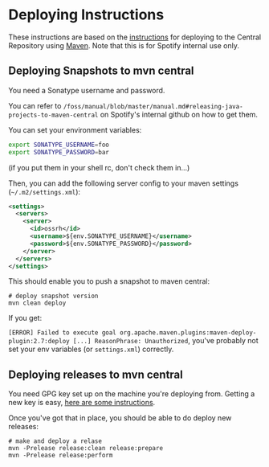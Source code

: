 # Deploying Instructions

These instructions are based on the [instructions](http://central.sonatype.org/pages/ossrh-guide.html)
for deploying to the Central Repository using [Maven](http://central.sonatype.org/pages/apache-maven.html).
Note that this is for Spotify internal use only.


## Deploying Snapshots to mvn central

You need a Sonatype username and password.

You can refer to `/foss/manual/blob/master/manual.md#releasing-java-projects-to-maven-central` on 
Spotify's internal github on how to get them.

You can set your environment variables:
```bash
export SONATYPE_USERNAME=foo
export SONATYPE_PASSWORD=bar
```
(if you put them in your shell rc, don't check them in...)

Then, you can add the following server config to your maven settings (`~/.m2/settings.xml`):
```xml
<settings>
  <servers>
    <server>
      <id>ossrh</id>
      <username>${env.SONATYPE_USERNAME}</username>
      <password>${env.SONATYPE_PASSWORD}</password>
    </server>
  </servers>
</settings>
```
This should enable you to push a snapshot to maven central:
```
# deploy snapshot version
mvn clean deploy
```

If you get:

`[ERROR] Failed to execute goal org.apache.maven.plugins:maven-deploy-plugin:2.7:deploy [...] ReasonPhrase: Unauthorized`,
 you've probably not set your env variables (or `settings.xml`) correctly. 

## Deploying releases to mvn central


You need GPG key set up on the machine you're deploying from.
Getting a new key is easy, [here are some instructions](http://central.sonatype.org/pages/working-with-pgp-signatures.html).

Once you've got that in place, you should be able to do deploy new releases:

```
# make and deploy a relase
mvn -Prelease release:clean release:prepare
mvn -Prelease release:perform
```